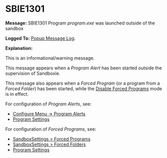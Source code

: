 # SBIE1301

**Message:** SBIE1301 Program _program.exe_ was launched outside of the sandbox

**Logged To:** [Popup Message Log](PopupMessageLog.md).

**Explanation:**

This is an informational/warning message.

This message appears when a _Program Alert_ has been started outside the supervision of Sandboxie.

This message also appears when a _Forced Program_ (or a program from a _Forced Folder_) has been started, while the [Disable Forced Programs](FileMenu.md#disable-forced-programs) mode is in effect.

For configuration of _Program Alerts_, see:

*   [Configure Menu -> Program Alerts](SBControl_OptionsMenu.md#program-alerts)
*   [Program Settings](ProgramSettings.md#page-1)

For configuration of _Forced Programs_, see:

*   [SandboxSettings > Forced Programs](ProgramStartSettings.md#forced-programs)
*   [SandboxSettings > Forced Folders](ProgramStartSettings.md#forced-folders)
*   [Program Settings](ProgramSettings.md#page-1)
